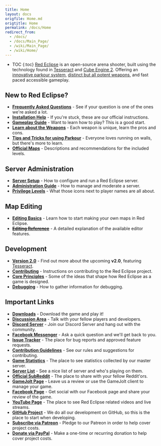 ```yaml
---
title: Home
layout: docs
origfile: Home.md
origtitle: Home
permalink: /docs/Home
redirect_from:
  - /docs/
  - /docs/Main_Page/
  - /wiki/Main_Page/
  - /wiki/Home/
---
```

* TOC
{:toc}
[Red Eclipse](/) is an open-source arena shooter, built using the technology found in [Tesseract](http://tesseract.gg/) and [Cube Engine 2](http://cubeengine.com/). Offering an [innovative parkour system](gameplay/Parkour-Guide), [distinct but all potent weapons](gameplay/Weapons-Guide), and fast paced accessible gameplay.

## New to Red Eclipse?
- **[Frequently Asked Questions](FAQ)** - See if your question is one of the ones we're asked a lot.
- **[Installation Help](Install-Guide)** - If you're stuck, these are our official instructions.
- **[Gameplay Guide](gameplay/Gameplay-Guide)** - Want to learn how to play? This is a good start.
- **[Learn about the Weapons](gameplay/Weapons-Guide)** - Each weapon is unique, learn the pros and cons.
- **[Tips and Tricks for using Parkour](gameplay/Parkour-Guide)** - Everyone loves running on walls, but there's more to learn.
- **[Official Maps](Official-Maps)** - Descriptions and recommendations for the included levels.

## Server Administration
- **[Server Setup](server-how-to/Server-Setup)** - How to configure and run a Red Eclipse server.
- **[Administration Guide](server-how-to/Admin-Guide)** - How to manage and moderate a server.
- **[Privilege Levels](server-how-to/Privileges)** - What those icons next to player names are all about.

## Map Editing
- **[Editing Basics](editing/Basics)** - Learn how to start making your own maps in Red Eclipse.
- **~~[Editing Reference](editing/Reference)~~** - A detailed explanation of the available editor features.

## Development
- **[Version 2.0](Information-for-v2)** - Find out more about the upcoming **v2.0**, featuring [Tesseract](http://tesseract.gg/).
- **[Contributing](Contributing)** - Instructions on contributing to the Red Eclipse project.
- **[Core Principles](Core-Principles)** - Some of the ideas that shape how Red Eclipse as a game is designed.
- **[Debugging](Debug)** - How to gather information for debugging.

## Important Links
- **[Downloads](/download)** - Download the game and play it!
- **[Discussion Area](/discuss)** - Talk with your fellow players and developers.
- **[Discord Server](/discord)** - Join our Discord Server and hang out with the community.
- **[Facebook Messenger](/messenger)** - Ask a quick question and we'll get back to you.
- **[Issue Tracker](/issues)** - The place for bug reports and approved feature requests.
- **[Contribution Guidelines](/contribute)** - See our rules and suggestions for contributing.
- **[Game Statistics](/stats)** - The place to see statistics collected by our master server.
- **[Server List](/servers)** - See a nice list of server and who's playing on them.
- **[Official SubReddit](/reddit)** - The place to share with your fellow Reddit'ors.
- **[GameJolt Page](/gamejolt)** - Leave us a review or use the GameJolt client to manage your game.
- **[Facebook Page](/facebook)** - Get social with our Facebook page and share your review of the game.
- **[YouTube Page](/youtube)** - The place to see Red Eclipse related videos and live streams.
- **[GitHub Project](/github)** - We do all our development on GitHub, so this is the place to start when developing.
- **[Subscribe via Patreon](/patreon)** - Pledge to our Patreon in order to help cover project costs.
- **[Donate via PayPal](/paypal)** - Make a one-time or recurring donation to help cover project costs.
